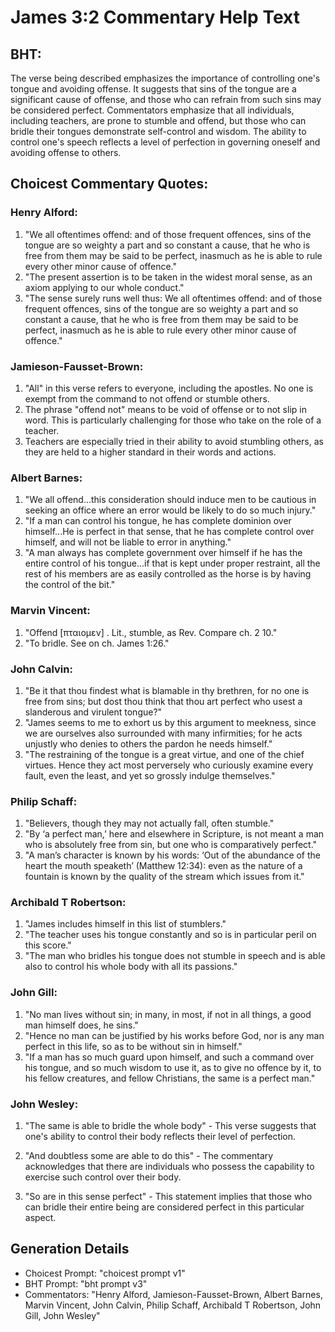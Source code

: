 # James 3:2 Commentary Help Text

## BHT:
The verse being described emphasizes the importance of controlling one's tongue and avoiding offense. It suggests that sins of the tongue are a significant cause of offense, and those who can refrain from such sins may be considered perfect. Commentators emphasize that all individuals, including teachers, are prone to stumble and offend, but those who can bridle their tongues demonstrate self-control and wisdom. The ability to control one's speech reflects a level of perfection in governing oneself and avoiding offense to others.

## Choicest Commentary Quotes:
### Henry Alford:
1. "We all oftentimes offend: and of those frequent offences, sins of the tongue are so weighty a part and so constant a cause, that he who is free from them may be said to be perfect, inasmuch as he is able to rule every other minor cause of offence."
2. "The present assertion is to be taken in the widest moral sense, as an axiom applying to our whole conduct."
3. "The sense surely runs well thus: We all oftentimes offend: and of those frequent offences, sins of the tongue are so weighty a part and so constant a cause, that he who is free from them may be said to be perfect, inasmuch as he is able to rule every other minor cause of offence."

### Jamieson-Fausset-Brown:
1. "All" in this verse refers to everyone, including the apostles. No one is exempt from the command to not offend or stumble others. 
2. The phrase "offend not" means to be void of offense or to not slip in word. This is particularly challenging for those who take on the role of a teacher. 
3. Teachers are especially tried in their ability to avoid stumbling others, as they are held to a higher standard in their words and actions.

### Albert Barnes:
1. "We all offend...this consideration should induce men to be cautious in seeking an office where an error would be likely to do so much injury."
2. "If a man can control his tongue, he has complete dominion over himself...He is perfect in that sense, that he has complete control over himself, and will not be liable to error in anything."
3. "A man always has complete government over himself if he has the entire control of his tongue...if that is kept under proper restraint, all the rest of his members are as easily controlled as the horse is by having the control of the bit."

### Marvin Vincent:
1. "Offend [πταιομεν] . Lit., stumble, as Rev. Compare ch. 2 10." 
2. "To bridle. See on ch. James 1:26."

### John Calvin:
1. "Be it that thou findest what is blamable in thy brethren, for no one is free from sins; but dost thou think that thou art perfect who usest a slanderous and virulent tongue?"
2. "James seems to me to exhort us by this argument to meekness, since we are ourselves also surrounded with many infirmities; for he acts unjustly who denies to others the pardon he needs himself."
3. "The restraining of the tongue is a great virtue, and one of the chief virtues. Hence they act most perversely who curiously examine every fault, even the least, and yet so grossly indulge themselves."

### Philip Schaff:
1. "Believers, though they may not actually fall, often stumble."
2. "By ‘a perfect man,’ here and elsewhere in Scripture, is not meant a man who is absolutely free from sin, but one who is comparatively perfect."
3. "A man’s character is known by his words: ‘Out of the abundance of the heart the mouth speaketh’ (Matthew 12:34): even as the nature of a fountain is known by the quality of the stream which issues from it."

### Archibald T Robertson:
1. "James includes himself in this list of stumblers."
2. "The teacher uses his tongue constantly and so is in particular peril on this score."
3. "The man who bridles his tongue does not stumble in speech and is able also to control his whole body with all its passions."

### John Gill:
1. "No man lives without sin; in many, in most, if not in all things, a good man himself does, he sins."
2. "Hence no man can be justified by his works before God, nor is any man perfect in this life, so as to be without sin in himself."
3. "If a man has so much guard upon himself, and such a command over his tongue, and so much wisdom to use it, as to give no offence by it, to his fellow creatures, and fellow Christians, the same is a perfect man."

### John Wesley:
1. "The same is able to bridle the whole body" - This verse suggests that one's ability to control their body reflects their level of perfection. 

2. "And doubtless some are able to do this" - The commentary acknowledges that there are individuals who possess the capability to exercise such control over their body. 

3. "So are in this sense perfect" - This statement implies that those who can bridle their entire being are considered perfect in this particular aspect.


## Generation Details
- Choicest Prompt: "choicest prompt v1"
- BHT Prompt: "bht prompt v3"
- Commentators: "Henry Alford, Jamieson-Fausset-Brown, Albert Barnes, Marvin Vincent, John Calvin, Philip Schaff, Archibald T Robertson, John Gill, John Wesley"

